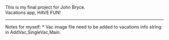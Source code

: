 This is my final project for John Bryce. <br/>
Vacations app, HAVE FUN!<br/>

<hr/>
Notes for myself: 
* Vac image file need to be added to vacations info string in AddVac,SingleVac,Main.
